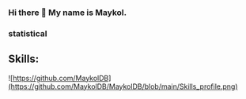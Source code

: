 ### Hi there 👋 My name is Maykol.

### statistical 

## Skills:
![https://github.com/MaykolDB](https://github.com/MaykolDB/MaykolDB/blob/main/Skills_profile.png)

<!--
**MaykolDB/MaykolDB** is a ✨ _special_ ✨ repository because its `README.md` (this file) appears on your GitHub profile.

Here are some ideas to get you started:

- 🔭 I’m currently working on ...
- 🌱 I’m currently learning ...
- 👯 I’m looking to collaborate on ...
- 🤔 I’m looking for help with ...
- 💬 Ask me about ...
- 📫 How to reach me: ...
- 😄 Pronouns: ...
- ⚡ Fun fact: ...
-->
